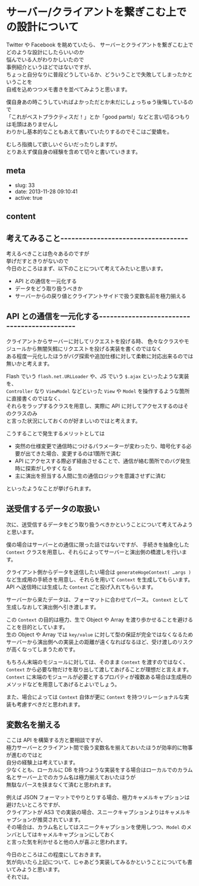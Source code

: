 # サーバー/クライアントを繋ぎこむ上での設計について

Twitter や Facebook を眺めていたら、
サーバーとクライアントを繋ぎこむ上でどのような設計にしたらいいのか  
悩んでいる人がわりかしいたので  
事例紹介というほどではないですが、  
ちょっと自分なりに普段どうしているか、どういうことで失敗してしまったかということを  
自戒を込めつつメモ書きを並べてみようと思います。

僕自身あの時こうしていればよかっただとか未だにしょっちゅう後悔しているので  
「これがベストプラクティスだ！」とか「good parts!」などと言い切るつもりは毛頭はありませんし  
わりかし基本的なこともあえて書いていたりするのでそこはご愛嬌を。

むしろ指摘して欲しいぐらいだったりしますが。  
とりあえず僕自身の経験を含めて切々と書いていきます。

## meta

- slug: 33
- date: 2013-11-28 09:10:41
- active: true


## content

## 考えてみること-----------------------------------

考えるべきことは色々あるのですが  
挙げだすときりがないので  
今日のところはまず、以下のことについて考えてみたいと思います。

* API との通信を一元化する
* データをどう取り扱うべきか
* サーバーからの戻り値とクライアントサイドで扱う変数名前を極力揃える

## API との通信を一元化する--------------------------------------------

クライアントからサーバーに対してリクエストを投げる時、
色々なクラスやモジュールから無闇矢鱈にリクエストを投げる実装を書くのではなく  
ある程度一元化したほうがバグ探索や追加仕様に対して柔軟に対応出来るのでは無いかと考えます。

Flash でいう `flash.net.URLLoader` や、JS でいう `$.ajax` といったような実装を、  
`Controller` なり `ViewModel` などといった `View` や `Model` を操作するような箇所に直接書くのではなく、  
それらをラップするクラスを用意し、実際に API に対してアクセスするのはそのクラスのみ  
と言った状況にしておくのが好ましいのではと考えます。

こうすることで発生するメリットとしては

* 突然の仕様変更で通信時につけるパラメーターが変わったり、暗号化する必要が出てきた場合、変更するのは1箇所で済む
* API にアクセスする際必ず経由させることで、通信が絡む箇所でのバグ発生時に探索がしやすくなる
* 主に演出を担当する人間に生の通信ロジックを意識させずに済む

といったようなことが挙げられます。

## 送受信するデータの取扱い

次に、送受信するデータをどう取り扱うべきかということについて考えてみようと思います。

僕の場合はサーバーとの通信に限った話ではないですが、
手続きを抽象化した `Context` クラスを用意し、それらによってサーバーと演出側の橋渡しを行います。

クライアント側からデータを送信したい場合は `generateHogeContext( …args )` など生成用の手続きを用意し、それらを用いて `Context` を生成してもらいます。
API へ送信時には生成した `Context` ごと投げ入れてもらいます。

サーバーから来たデータは、フォーマットに合わせてパース。
`Context` として生成しなおして演出側へ引き渡します。

この `Context` の目的は極力、生で Object や Array を渡り歩かせることを避けることを目的としています。  
生の Object や Array では `key/value` に対して型の保証が完全ではなくなるため  
サーバーから演出側への実装上の距離が遠くなればなるほど、受け渡しのリスクが高くなってしまうためです。

もちろん末端のモジュールに対しては、そのまま `Context` を渡すのではなく、  
`Context` から必要な物だけを取り出して渡してあげることが理想だと言えます。  
`Context` に末端のモジュールが必要とするプロパティが複数ある場合は生成用のメソッドなどを用意してあげるとよいでしょう。

また、場合によっては `Context` 自体が更に `Context` を持つリレーショナルな実装も考慮すべきだと思われます。

## 変数名を揃える

ここは API を構築する方と要相談ですが、  
極力サーバーとクライアント間で扱う変数名を揃えておいたほうが効率的に物事が進むのではと  
自分の経験上は考えています。  
少なくとも、ローカルに DB を持つような実装をする場合はローカルでのカラム名とサーバー上でのカラム名は極力揃えておいたほうが  
無駄なパースを挟まなくて済むと思われます。

例えば JSON フォーマットでやりとりする場合、極力キャメルキャプションは避けたいところですが、  
クライアントが AS3 での実装の場合、スニークキャプションよりはキャメルキャプションが推奨されています。  
その場合は、カラム名としてはスニークキャプションを使用しつつ、`Model` のメンバとしてはキャメルキャプションにしておく  
と言った気を利かせると他の人が喜ぶと思われます。

今日のところはこの程度にしておきます。  
気が向いたら上記について、じゃあどう実装してみるかということについても書いてみようと思います。  
それでは。
